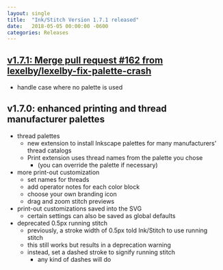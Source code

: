 ```yaml
---
layout: single
title:  "Ink/Stitch Version 1.7.1 released"
date:   2018-05-05 00:00:00 -0600
categories: Releases
---
```


## [v1.7.1: Merge pull request #162 from lexelby/lexelby-fix-palette-crash](https://github.com/lexelby/inkstitch/releases/tag/v1.7.1) ##

* handle case where no palette is used

## v1.7.0: enhanced printing and thread manufacturer palettes ##

* thread palettes
  * new extension to install Inkscape palettes for many manufacturers' thread catalogs
  * Print extension uses thread names from the palette you chose
    * (you can override the palette if necessary)
* more print-out customization
  * set names for threads
  * add operator notes for each color block
  * choose your own branding icon
  * drag and zoom stitch previews
* print-out customizations saved into the SVG
  * certain settings can also be saved as global defaults
* deprecated 0.5px running stitch
  * previously, a stroke width of 0.5px told Ink/Stitch to use running stitch
  * this still works but results in a deprecation warning
  * instead, set a dashed stroke to signify running stitch
    * any kind of dashes will do


